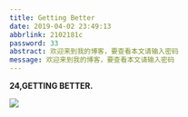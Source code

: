 ```yaml
---
title: Getting Better
date: 2019-04-02 23:49:13
abbrlink: 2102181c
password: 33
abstract: 欢迎来到我的博客，要查看本文请输入密码
message: 欢迎来到我的博客，要查看本文请输入密码
---
```


**24,GETTING BETTER.**

<img src="https://jixiaoyong.github.io/images/20190402235031.jpg" class="full-image" />

